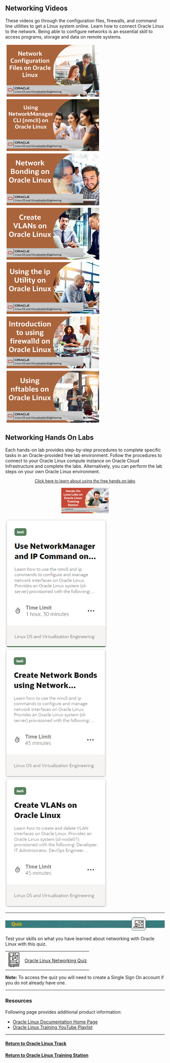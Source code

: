 ## Networking Videos
These videos go through the configuration files, firewalls, and command line utilities to get a Linux system online. Learn how to connect Oracle Linux to the network. Being able to configure networks is an essential skill to access programs, storage and data on remote systems.

[![](../../common/images/config_files_300.png)](https://youtu.be/xCH9WoU96RQ)
[![](../../common/images/nmcli_300.png)](https://youtu.be/EkI3RKl4loE)
[![](../../common/images/bonding_300.png)](https://youtu.be/u9UnwWFpY94)
[![](../../common/images/vlans_300.png)](https://youtu.be/JcqXcGfjD0E)
[![](../../common/images/ip_util_300.png)](https://youtu.be/JcipLuWymNc)
[![](../../common/images/firewalld_300.png)](https://youtu.be/GPHxVRPUs9o)
[![](../../common/images/nftables_300.png)](https://youtu.be/tFdc_iVKXMs)

## Networking Hands On Labs
Each hands-on lab provides step-by-step procedures to complete specific tasks in an Oracle-provided free lab environment. Follow the procedures to connect to your Oracle Linux compute instance on Oracle Cloud Infrastructure and complete the labs. Alternatively, you can perform the lab steps on your own Oracle Linux environment.

<p style="font-size:90%;text-align:center;"><a href="https://youtu.be/HOB5dhbcAyo">Click here to learn about using the free hands on labs</a></p>
<p style="text-align:center;"><a href="https://youtu.be/HOB5dhbcAyo">
   <img src="../../common/images/lunalab-300px.png" alt="Using Free Hands on Luna Labs" style="width:150px;height:80px;">
   </a></p> 

[![](../../common/images/nwm_lab.png)](https://luna.oracle.com/lab/6cbaab1f-835c-445e-89eb-b42ba3e679bb/steps)
[![](../../common/images/bond_lab.png)](https://luna.oracle.com/lab/fc37cd13-6a90-49df-adc1-6c3b40239265)
[![](../../common/images/vlan_lab.png)](https://luna.oracle.com/lab/e8070728-d90b-41c9-8984-e4b1d98cee88)

---

<p><img id="networking-quiz" src="../../common/images/quiz1.png"></p>
   
  
Test your skills on what you have learned about networking with Oracle Linux with this quiz.   
 
<table>
    <tr>
    <td><img src="../../common/images/quiz_v2.png" width="40" height="50"></td>
    <td><a href="https://apexapps.oracle.com/pls/apex/f?p=ST_QUIZ:200:0::::P200_QUIZ_KEY:DWXQQM4">Oracle Linux Networking Quiz</a></td>
  </tr>
</table>    
<b>Note:</b> To access the quiz you will need to create a Single Sign On account if you do not already have one.

---
### Resources

Following page provides additional product information:

- [Oracle Linux Documentation Home Page](https://docs.oracle.com/en/operating-systems/oracle-linux/)
- [Oracle Linux Training YouTube Playlist](https://www.youtube.com/playlist?list=PLKCk3OyNwIztOLwiTOF0HOV5aiTjGNpLl)

---

#### [Return to Oracle Linux Track](../ol.md)

#### [Return to Oracle Linux Training Station](../../README.md)
